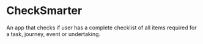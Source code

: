 # CheckSmarter
An app that checks if user has a complete checklist of all items required for a task, journey, event or undertaking.
